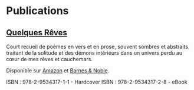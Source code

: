 # Publications

## [Quelques Rêves](<Quelques Rêves>)

Court recueil de poèmes en vers et en prose, souvent sombres et abstraits traitant de la solitude et des démons intérieurs dans un univers perdu au cœur de mes rêves et cauchemars.

Disponible sur [Amazon](https://www.amazon.com/Quelques-R%C3%A8ves-French-Emil-Novik/dp/2953431713) et [Barnes & Noble](https://www.barnesandnoble.com/w/quelques-r-ves-emil-novik/1130037961).

ISBN : 978-2-9534317-1-1 - Hardcover
ISBN : 978-2-9534317-2-8 - eBook